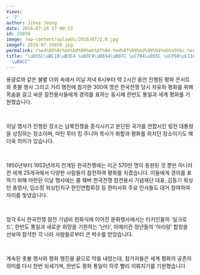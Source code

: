 ```yaml
---
Views:
- '7'
author: Jihee Jeong
date: 2016-07-26 17:09:53
id: 25850
image: /wp-content/uploads/2016/07/2.0.jpg
imagef: 2016-07-25850.jpg
permalink: /%ed%95%9c%eb%b0%98%eb%8f%84-%ed%8f%89%ed%99%94%eb%a5%bc-%ec%9c%84%ed%95%9c-%ec%bd%98%ec%84%9c%ed%8a%b8-%ec%84%b1%eb%a3%8c/
title: "\uD55C\uBC18\uB3C4 \uD3C9\uD654\uB97C \uC704\uD55C \uCF58\uC11C\uD2B8 \uC131\
  \uB8CC"
---
```


용광로와 같은 불볕 더위 속에서 이날 저녁 6시부터 약 2시간 동안 진행된 평화 콘서트와 촛불 행사 그리고 거리 행진에 참가한 300여 명은 한국전쟁 당시 자유와 평화를 위해 목숨을 걸고 싸운 참전용사들에게 경의를 표하는 동시에 한반도 통일과 세계 평화를 기원했습니다.

&nbsp;

이날 행사가 진행된 장소는 남북전쟁을 종식시키고 분단된 국가를 연합시킨 링컨 대통령을 상징하는 장소이며, 마틴 루터 킹 주니어 목사가 화합과 평화를 외치던 장소이기도 해 더욱 의미가 있습니다.

&nbsp;

1950년부터 1953년까지 전개된 한국전쟁에는 미군 570만 명이 동원된 것 뿐만 아니라 전 세계 25개국에서 다양한 사람들이 참전하여 평화를 지겼습니다. 이들에게 경의를 표하기 위해 마련된 이날 행사에는 콜 웨버 한국전쟁 참전용사 기념재단 대표, 김동기 워싱턴 총영사, 임소정 워싱턴지구 한인연합회장 등 한미사회 주요 인사들도 대거 참여하여 자리를 빛냈습니다.

&nbsp;

정각 6시 한국전쟁 참전 기념비 헌화식에 이어진 문화행사에서는 터키인들의 ‘실크로드’, 한반도 통일과 새로운 희망을 기원하는 ‘난타’, 아메리칸 청년들의 ‘아리랑’ 합창을 선보여 참석한 각 나라 사람들로부터 큰 박수를 받았습니다.

&nbsp;

계속된 촛불 행사와 평화 행진을 끝으로 막을 내렸는데, 참가자들은 세계 평화의 공존의 의미를 다시 한번 되새기며, 한반도 평화 통일이 하루 빨리 이뤄지기를 기원했습니다.